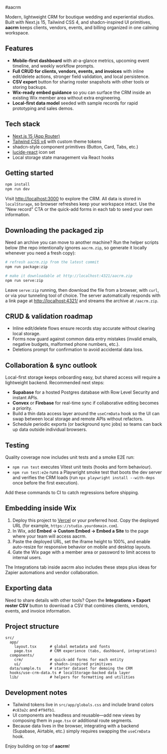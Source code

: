 #aacrm

Modern, lightweight CRM for boutique wedding and experiential studios. Built with Next.js 15, Tailwind CSS 4, and shadcn-inspired UI primitives, **aacrm** keeps clients, vendors, events, and billing organized in one calming workspace.

## Features

- **Mobile-first dashboard** with at-a-glance metrics, upcoming event timeline, and weekly workflow prompts.
- **Full CRUD for clients, vendors, events, and invoices** with inline edit/delete actions, stronger field validation, and local persistence.
- **CSV export** button for sharing roster snapshots with other tools or storing backups.
- **Wix-ready embed guidance** so you can surface the CRM inside an existing Wix member area without extra engineering.
- **Local-first data model** seeded with sample records for rapid prototyping and sales demos.

## Tech stack

- [Next.js 15 (App Router)](https://nextjs.org/)
- [Tailwind CSS v4](https://tailwindcss.com/) with custom theme tokens
- shadcn-style component primitives (Button, Card, Tabs, etc.)
- [lucide-react](https://lucide.dev/) icon set
- Local storage state management via React hooks

## Getting started

```bash
npm install
npm run dev
```

Visit [http://localhost:3000](http://localhost:3000) to explore the CRM. All data is stored in `localStorage`, so browser refreshes keep your workspace intact. Use the "New record" CTA or the quick-add forms in each tab to seed your own information.

## Downloading the packaged zip

Need an archive you can move to another machine? Run the helper scripts below (the repo intentionally ignores `aacrm.zip`, so generate it locally whenever you need a fresh copy):

```bash
# refresh aacrm.zip from the latest commit
npm run package:zip

# make it downloadable at http://localhost:4321/aacrm.zip
npm run serve:zip
```

Leave `serve:zip` running, then download the file from a browser, with `curl`, or via your tunneling tool of choice. The server automatically responds with a link page at <http://localhost:4321/> and streams the archive at `/aacrm.zip`.

## CRUD & validation roadmap

- Inline edit/delete flows ensure records stay accurate without clearing local storage.
- Forms now guard against common data entry mistakes (invalid emails, negative budgets, malformed phone numbers, etc.).
- Deletions prompt for confirmation to avoid accidental data loss.

## Collaboration & sync outlook

Local-first storage keeps onboarding easy, but shared access will require a lightweight backend. Recommended next steps:

- **Supabase** for a hosted Postgres database with Row Level Security and instant APIs.
- **Convex** or **Firebase** for real-time sync if collaborative editing becomes a priority.
- Build a thin data access layer around the `useCrmData` hook so the UI can swap between local storage and remote APIs without refactors.
- Schedule periodic exports (or background sync jobs) so teams can back up data outside individual browsers.

## Testing

Quality coverage now includes unit tests and a smoke E2E run:

- `npm run test` executes Vitest unit tests (hooks and form behaviour).
- `npm run test:e2e` runs a Playwright smoke test that boots the dev server and verifies the CRM loads (run `npx playwright install --with-deps` once before the first execution).

Add these commands to CI to catch regressions before shipping.

## Embedding inside Wix

1. Deploy this project to [Vercel](https://vercel.com/) or your preferred host. Copy the deployed URL (for example, `https://studio.yourdomain.com`).
2. In Wix, add **Embed → Custom Embed → Embed a Site** to the page where your team will access aacrm.
3. Paste the deployed URL, set the iframe height to 100%, and enable auto-resize for responsive behavior on mobile and desktop layouts.
4. Gate the Wix page with a member area or password to limit access to internal users.

The Integrations tab inside aacrm also includes these steps plus ideas for Zapier automations and vendor collaboration.

## Exporting data

Need to share details with other tools? Open the **Integrations > Export roster CSV** button to download a CSV that combines clients, vendors, events, and invoice information.

## Project structure

```
src/
  app/
    layout.tsx      # global metadata and fonts
    page.tsx        # CRM experience (tabs, dashboard, integrations)
  components/
    crm/            # quick-add forms for each entity
    ui/             # shadcn-inspired primitives
  data/sample.ts    # starter dataset for demoing the CRM
  hooks/use-crm-data.ts # localStorage-backed data layer
  lib/              # helpers for formatting and utilities
```

## Development notes

- Tailwind tokens live in `src/app/globals.css` and include brand colors `#c83a2c` and `#f9dfb1`.
- UI components are headless and reusable—add new views by composing them in `page.tsx` or additional route segments.
- Because data lives in the browser, integrating with a backend (Supabase, Airtable, etc.) simply requires swapping the `useCrmData` hook.

Enjoy building on top of **aacrm**!
